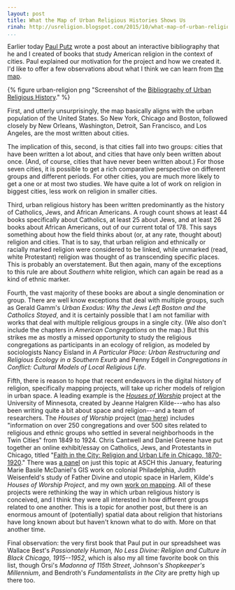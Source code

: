 ```yaml
---
layout: post
title: What the Map of Urban Religious Histories Shows Us
rinah: http://usreligion.blogspot.com/2015/10/what-map-of-urban-religious-histories.html
...
```


Earlier today [Paul Putz](http://www.paulemoryputz.com/) wrote a post about an interactive bibliography that he and I created of books that study American religion in the context of cities. Paul explained our motivation for the project and how we created it. I'd like to offer a few observations about what I think we can learn from [the map](http://apps.lincolnmullen.com/urban-religious-history/).

{% figure urban-religion png "Screenshot of the [Bibliography of Urban Religious History](http://apps.lincolnmullen.com/urban-religious-history/)." %}

First, and utterly unsurprisingly, the map basically aligns with the urban population of the United States. So New York, Chicago and Boston, followed closely by New Orleans, Washington, Detroit, San Francisco, and Los Angeles, are the most written about cities.

<!--more-->

The implication of this, second, is that cities fall into two groups: cities that have been written a lot about, and cities that have only been written about once. (And, of course, cities that have never been written about.) For those seven cities, it is possible to get a rich comparative perspective on different groups and different periods. For other cities, you are much more likely to get a one or at most two studies. We have quite a lot of work on religion in biggest cities, less work on religion in smaller cities.

Third, urban religious history has been written predominantly as the history of Catholics, Jews, and African Americans. A rough count shows at least 44 books specifically about Catholics, at least 25 about Jews, and at least 26 books about African Americans, out of our current total of 178. This says something about how the field thinks about (or, at any rate, thought about) religion and cities. That is to say, that urban religion and ethnically or racially marked religion were considered to be linked, while unmarked (read, white Protestant) religion was thought of as transcending specific places. This is probably an overstatement. But then again, many of the exceptions to this rule are about *Southern* white religion, which can again be read as a kind of ethnic marker.

Fourth, the vast majority of these books are about a single denomination or group. There are well know exceptions that deal with multiple groups, such as Gerald Gamm's *Urban Exodus: Why the Jews Left Boston and the Catholics Stayed*, and it is certainly possible that I am not familiar with works that deal with multiple religious groups in a single city. (We also don't include the chapters in *American Congregations* on the map.) But this strikes me as mostly a missed opportunity to study the religious congregations as participants in an ecology of religion, as modeled by sociologists Nancy Eisland in *A Particular Place: Urban Restructuring and Religious Ecology in a Southern Exurb* and Penny Edgell in *Congregations in Conflict: Cultural Models of Local Religious Life*.

Fifth, there is reason to hope that recent endeavors in the digital history of religion, specifically mapping projects, will take up richer models of religion in urban space. A leading example is the *[Houses of Worship](http://www.housesofworship.umn.edu/)* project at the University of Minnesota, created by Jeanne Halgren Kilde---who has also been writing quite a bit about space and religion---and a team of researchers. The *Houses of Worship* project ([map here](http://publications.newberry.org/outofmany/exhibits/show/faithinthecity)) includes "information on over 250 congregations and over 500 sites related to religious and ethnic groups who settled in several neighborhoods in the Twin Cities" from 1849 to 1924. Chris Cantwell and Daniel Greene have put together an online exhibit/essay on Catholics, Jews, and Protestants in Chicago, titled "[Faith in the City: Religion and Urban Life in Chicago, 1870-1920](http://publications.newberry.org/outofmany/exhibits/show/faithinthecity)." There was [a panel](http://usreligion.blogspot.com/2015/01/a-guide-to-latter-days-of-aha-remaining.html) on just this topic at ASCH this January, featuring Marie Basile McDaniel's GIS work on colonial Philadelphia, Judith Weisenfeld's study of Father Divine and utopic space in Harlem, Kilde's *Houses of Worship Project*, and my own [work on mapping](http://lincolnmullen.com/projects/asch-2015/). All of these projects were rethinking the way in which urban religious history is conceived, and I think they were all interested in how different groups related to one another. This is a topic for another post, but there is an enormous amount of (potentially) spatial data about religion that historians have long known about but haven't known what to do with. More on that another time.

Final observation: the very first book that Paul put in our spreadsheet was Wallace Best's *Passionately Human, No Less Divine: Religion and Culture in Black Chicago, 1915--1952*, which is also my all time favorite book on this list, though Orsi's *Madonna of 115th Street*, Johnson's *Shopkeeper's Millennium*, and Bendroth's *Fundamentalists in the City* are pretty high up there too.
